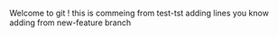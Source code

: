 Welcome to git !
this is commeing from test-tst
adding lines you know
adding from new-feature branch